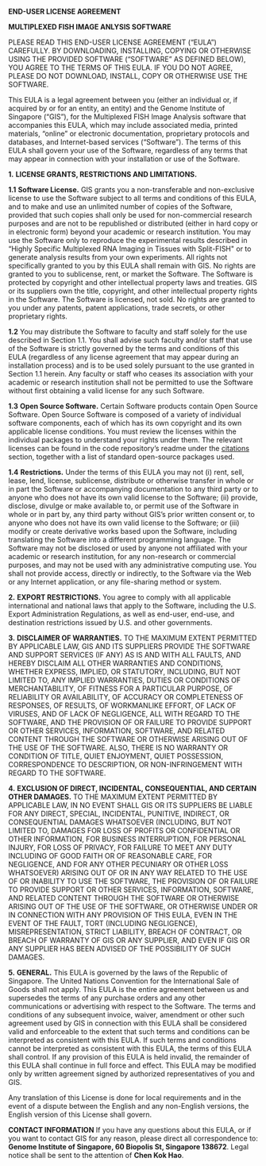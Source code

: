 **END-USER LICENSE AGREEMENT**

**MULTIPLEXED FISH IMAGE ANLYSIS SOFTWARE**

PLEASE READ THIS END-USER LICENSE AGREEMENT (“EULA”) CAREFULLY. BY DOWNLOADING, INSTALLING, COPYING OR OTHERWISE USING THE PROVIDED SOFTWARE (“SOFTWARE” AS DEFINED BELOW), YOU AGREE TO THE TERMS OF THIS EULA. IF YOU DO NOT AGREE, PLEASE DO NOT DOWNLOAD, INSTALL, COPY OR OTHERWISE USE THE SOFTWARE. 

This EULA is a legal agreement between you (either an individual or, if acquired by or for an entity, an entity) and the Genome Institute of Singapore (“GIS”), for the Multiplexed FISH Image Analysis software that accompanies this EULA, which may include associated media, printed materials, “online” or electronic documentation, proprietary protocols and databases, and Internet-based services (“Software”).  The terms of this EULA shall govern your use of the Software, regardless of any terms that may appear in connection with your installation or use of the Software. 

**1.** **LICENSE GRANTS, RESTRICTIONS AND LIMITATIONS.** 

   **1.1**	**Software License.**  GIS grants you a non-transferable and non-exclusive license to use the Software subject to all terms and conditions of this EULA, and to make and use an unlimited number of copies of the Software, provided that such copies shall only be used for non-commercial research purposes and are not to be republished or distributed (either in hard copy or in electronic form) beyond your academic or research institution.  You may use the Software only to reproduce the experimental results described in “Highly Specific Multiplexed RNA Imaging in Tissues with Split-FISH" or to generate analysis results from your own experiments.  All rights not specifically granted to you by this EULA shall remain with GIS.  No rights are granted to you to sublicense, rent, or market the Software.  The Software is protected by copyright and other intellectual property laws and treaties. GIS or its suppliers own the title, copyright, and other intellectual property rights in the Software. The Software is licensed, not sold. No rights are granted to you under any patents, patent applications, trade secrets, or other proprietary rights.

   **1.2** You may distribute the Software to faculty and staff solely for the use described in Section 1.1. You shall advise such faculty and/or staff that use of the Software is strictly governed by the terms and conditions of this EULA (regardless of any license agreement that may appear during an installation process) and is to be used solely pursuant to the use granted in Section 1.1 herein. Any faculty or staff who ceases its association with your academic or research institution shall not be permitted to use the Software without first obtaining a valid license for any such Software. 

   **1.3** **Open Source Software.** Certain Software products contain Open Source Software. Open Source Software is composed of a variety of individual software components, each of which has its own copyright and its own applicable license conditions. You must review the licenses within the individual packages to understand your rights under them. The relevant licenses can be found in the code repository’s readme under the [citations](README.md#cite) section, together with a list of standard open-source packages used. 

   **1.4** **Restrictions.** Under the terms of this EULA you may not (i) rent, sell, lease, lend, license, sublicense, distribute or otherwise transfer in whole or in part the Software or accompanying documentation to any third party or to anyone who does not have its own valid license to the Software; (ii) provide, disclose, divulge or make available to, or permit use of the Software in whole or in part by, any third party without GIS’s prior written consent or, to anyone who does not have its own valid license to the Software; or (iii) modify or create derivative works based upon the Software, including translating the Software into a different programming language. The Software may not be disclosed or used by anyone not affiliated with your academic or research institution, for any non-research or commercial purposes, and may not be used with any administrative computing use.  You shall not provide access, directly or indirectly, to the Software via the Web or any Internet application, or any file-sharing method or system.

**2.** **EXPORT RESTRICTIONS.** You agree to comply with all applicable international and national laws that apply to the Software, including the U.S. Export Administration Regulations, as well as end-user, end-use, and destination restrictions issued by U.S. and other governments. 

**3.** **DISCLAIMER OF WARRANTIES.** TO THE MAXIMUM EXTENT PERMITTED BY APPLICABLE LAW, GIS AND ITS SUPPLIERS PROVIDE THE SOFTWARE AND SUPPORT SERVICES (IF ANY) AS IS AND WITH ALL FAULTS, AND HEREBY DISCLAIM ALL OTHER WARRANTIES AND CONDITIONS, WHETHER EXPRESS, IMPLIED, OR STATUTORY, INCLUDING, BUT NOT LIMITED TO, ANY IMPLIED WARRANTIES, DUTIES OR CONDITIONS OF MERCHANTABILITY, OF FITNESS FOR A PARTICULAR PURPOSE, OF RELIABILITY OR AVAILABILITY, OF ACCURACY OR COMPLETENESS OF RESPONSES, OF RESULTS, OF WORKMANLIKE EFFORT, OF LACK OF VIRUSES, AND OF LACK OF NEGLIGENCE, ALL WITH REGARD TO THE SOFTWARE, AND THE PROVISION OF OR FAILURE TO PROVIDE SUPPORT OR OTHER SERVICES, INFORMATION, SOFTWARE, AND RELATED CONTENT THROUGH THE SOFTWARE OR OTHERWISE ARISING OUT OF THE USE OF THE SOFTWARE. ALSO, THERE IS NO WARRANTY OR CONDITION OF TITLE, QUIET ENJOYMENT, QUIET POSSESSION, CORRESPONDENCE TO DESCRIPTION, OR NON-INFRINGEMENT WITH REGARD TO THE SOFTWARE. 

**4.** **EXCLUSION OF DIRECT, INCIDENTAL, CONSEQUENTIAL, AND CERTAIN OTHER DAMAGES.** TO THE MAXIMUM EXTENT PERMITTED BY APPLICABLE LAW, IN NO EVENT SHALL GIS OR ITS SUPPLIERS BE LIABLE FOR ANY DIRECT, SPECIAL, INCIDENTAL, PUNITIVE, INDIRECT, OR CONSEQUENTIAL DAMAGES WHATSOEVER (INCLUDING, BUT NOT LIMITED TO, DAMAGES FOR LOSS OF PROFITS OR CONFIDENTIAL OR OTHER INFORMATION, FOR BUSINESS INTERRUPTION, FOR PERSONAL INJURY, FOR LOSS OF PRIVACY, FOR FAILURE TO MEET ANY DUTY INCLUDING OF GOOD FAITH OR OF REASONABLE CARE, FOR NEGLIGENCE, AND FOR ANY OTHER PECUNIARY OR OTHER LOSS WHATSOEVER) ARISING OUT OF OR IN ANY WAY RELATED TO THE USE OF OR INABILITY TO USE THE SOFTWARE, THE PROVISION OF OR FAILURE TO PROVIDE SUPPORT OR OTHER SERVICES, INFORMATION, SOFTWARE, AND RELATED CONTENT THROUGH THE SOFTWARE OR OTHERWISE ARISING OUT OF THE USE OF THE SOFTWARE, OR OTHERWISE UNDER OR IN CONNECTION WITH ANY PROVISION OF THIS EULA, EVEN IN THE EVENT OF THE FAULT, TORT (INCLUDING NEGLIGENCE), MISREPRESENTATION, STRICT LIABILITY, BREACH OF CONTRACT, OR BREACH OF WARRANTY OF GIS OR ANY SUPPLIER, AND EVEN IF GIS OR ANY SUPPLIER HAS BEEN ADVISED OF THE POSSIBILITY OF SUCH DAMAGES. 

**5.** **GENERAL.** This EULA is governed by the laws of the Republic of Singapore. The United Nations Convention for the International Sale of Goods shall not apply. This EULA is the entire agreement between us and supersedes the terms of any purchase orders and any other communications or advertising with respect to the Software. The terms and conditions of any subsequent invoice, waiver, amendment or other such agreement used by GIS in connection with this EULA shall be considered valid and enforceable to the extent that such terms and conditions can be interpreted as consistent with this EULA. If such terms and conditions cannot be interpreted as consistent with this EULA, the terms of this EULA shall control. If any provision of this EULA is held invalid, the remainder of this EULA shall continue in full force and effect. This EULA may be modified only by written agreement signed by authorized representatives of you and GIS. 

Any translation of this License is done for local requirements and in the event of a dispute between the English and any non-English versions, the English version of this License shall govern.

**CONTACT INFORMATION** If you have any questions about this EULA, or if you want to contact GIS for any reason, please direct all correspondence to: **Genome Institute of Singapore, 60 Biopolis St, Singapore 138672**. Legal notice shall be sent to the attention of **Chen Kok Hao**.

